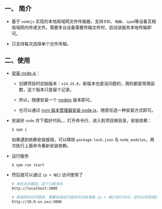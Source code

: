 ## 一、 简介

* 基于 `nodejs` 实现的本地局域网文件传输器，支持`手机`、`电脑`、`ipad`等设备互相局域网内传递文件。需要多台设备需要传输文件时，启动该服务本地传输即可。

* 只支持每次选择单个文件传输。

## 二、使用

* [安装 node.js]((https://nodejs.org/en/download))：

  * 创建项目时初始版本：`v14.15.0`，新版本也是没问题的，用的都是常用函数，这个版本只是留个记录。

  * 所以，随便安装一个 [nodejs](https://nodejs.org/en/download) 版本即可。

  * 也可以通过 [nvm 版本管理器安装 node.js](https://blog.csdn.net/zz00008888/article/details/119934444)，随意任选一种安装方式即可。

* 安装好 `node` 并下载好代码，，打开命令行，进入到项目根目录，安装依赖：

  ```sh
  $ npm i
  ```

  如果遇到依赖安装报错，可以移除 `package-lock.json` 与 `node_modules`，再次执行上面命令重新安装依赖。

* 运行服务

  ```sh
  $ npm run start
  ```

* 然后就可以通过 `ip + 端口` 访问使用了

  ```sh
  # 本机访问路径，这个只能本机
  http://localhost:3000

  # 局域网内访问路径，需要知道运行服务的当前电脑 ip + 端口进行访问，这可以同局域网内的任意机器
  http://10.0.xx.xxx:3000
  ```
